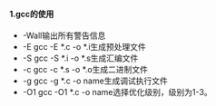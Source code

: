 ####  1.gcc的使用
* -Wall输出所有警告信息
* -E gcc -E *.c -o *.i生成预处理文件
* -S gcc -S *.i -o *.s生成汇编文件
* -c gcc -c *.s -o *.o生成二进制文件
* -g gcc -g *.c -o name生成调试执行文件
* -O1 gcc -O1 *.c -o name选择优化级别，级别为1-3。

